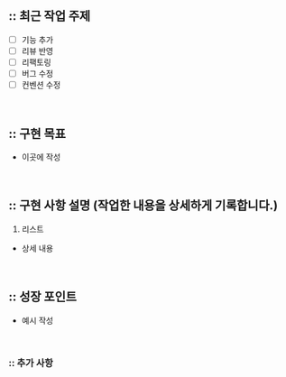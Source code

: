 ## :: 최근 작업 주제
- [ ] 기능 추가
- [ ] 리뷰 반영
- [ ] 리팩토링
- [ ] 버그 수정
- [ ] 컨벤션 수정

<br />

## :: 구현 목표
- 이곳에 작성

<br />

## :: 구현 사항 설명 (작업한 내용을 상세하게 기록합니다.)
1. 리스트
- 상세 내용

<br />

## :: 성장 포인트
- 예시 작성

<br />

### :: 추가 사항
